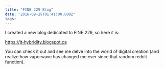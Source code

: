```yaml
---
title: "FINE 229 Blog"
date: "2016-09-29T01:41:00.000Z"
tags:
---
```



I created a new blog dedicated to FINE 229, so here it is:

https://jt-hybridity.blogspot.ca

You can check it out and see me delve into the world of digital creation (and realize how vaporwave has changed me ever since that random reddit function).